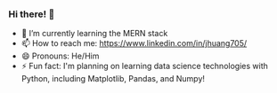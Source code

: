 ### Hi there! 👋

- 🌱 I’m currently learning the MERN stack
- 📫 How to reach me: https://www.linkedin.com/in/jhuang705/
- 😄 Pronouns: He/Him
- ⚡ Fun fact: I'm planning on learning data science technologies with Python, including Matplotlib, Pandas, and Numpy!


